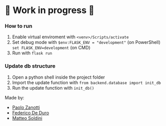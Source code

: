 # :construction: Work in progress :construction:

### How to run

1. Enable virtual enviroment with `<venv>/Scripts/activate`
2. Set debug mode with `$env:FLASK_ENV = "development"` (on PowerShell) `set FLASK_ENV=development` (on CMD)
3. Run with `flask run`

### Update db structure

1. Open a python shell inside the project folder
2. Import the update function with `from backend.database import init_db`
3. Run the update function with `init_db()`

Made by:

- [Paolo Zanotti](https://github.com/zanottipaolo)
- [Federico De Duro](https://github.com/Jfkmdd)
- [Matteo Soldini](https://github.com/matteosoldini)
